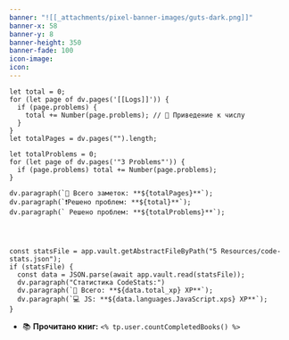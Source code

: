 ```yaml
---
banner: "![[_attachments/pixel-banner-images/guts-dark.png]]"
banner-x: 58
banner-y: 8
banner-height: 350
banner-fade: 100
icon-image: 
icon:
---
```

```dataviewjs
let total = 0;
for (let page of dv.pages('[[Logs]]')) {
  if (page.problems) {
    total += Number(page.problems); // 🔧 Приведение к числу
  }
}
let totalPages = dv.pages("").length;

let totalProblems = 0;
for (let page of dv.pages('"3 Problems"')) {
  if (page.problems) total += Number(page.problems);
}

dv.paragraph(`📁 Всего заметок: **${totalPages}**`);
dv.paragraph(`❗Решено проблем: **${total}**`);
dv.paragraph(` Решено проблем: **${totalProblems}**`);

```
```dataviewjs


```
```dataviewjs

```
```dataviewjs
const statsFile = app.vault.getAbstractFileByPath("5 Resources/code-stats.json");
if (statsFile) {
  const data = JSON.parse(await app.vault.read(statsFile));
  dv.paragraph("Статистика CodeStats:")
  dv.paragraph(`🧠 Всего: **${data.total_xp} XP**`);
  dv.paragraph(`💻 JS: **${data.languages.JavaScript.xps} XP**`);
}
```
   
- 📚 **Прочитано книг:** `<% tp.user.countCompletedBooks() %>`

